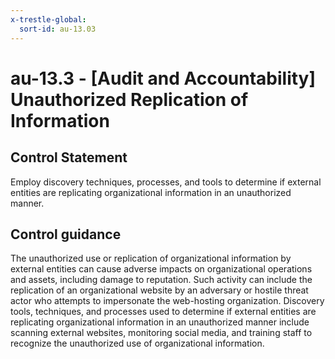 ```yaml
---
x-trestle-global:
  sort-id: au-13.03
---
```


# au-13.3 - \[Audit and Accountability\] Unauthorized Replication of Information

## Control Statement

Employ discovery techniques, processes, and tools to determine if external entities are replicating organizational information in an unauthorized manner.

## Control guidance

The unauthorized use or replication of organizational information by external entities can cause adverse impacts on organizational operations and assets, including damage to reputation. Such activity can include the replication of an organizational website by an adversary or hostile threat actor who attempts to impersonate the web-hosting organization. Discovery tools, techniques, and processes used to determine if external entities are replicating organizational information in an unauthorized manner include scanning external websites, monitoring social media, and training staff to recognize the unauthorized use of organizational information.
